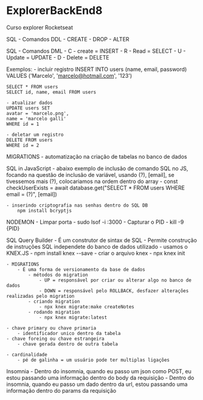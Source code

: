 # ExplorerBackEnd8
 Curso explorer Rocketseat

SQL - Comandos DDL
    - CREATE
    - DROP
    - ALTER

SQL - Comandos DML
    - C - create = INSERT
    - R - Read = SELECT
    - U - Update = UPDATE
    - D - Delete = DELETE

Exemplos:
    - incluir registro
    INSERT INTO users
    (name, email, password)
    VALUES
    ('Marcelo', 'marcelo@hotmail.com', '123')

    SELECT * FROM users
    SELECT id, name, email FROM users

    - atualizar dados
    UPDATE users SET
    avatar = 'marcelo.png',
    name = 'marcelo galli'
    WHERE id = 1

    - deletar um registro
    DELETE FROM users
    WHERE id = 2    

MIGRATIONS
    - automatização na criação de tabelas no banco de dados

SQL in JavaScript
    - abaixo exemplo de inclusão de comando SQL no JS, focando na questão de inclusão de variável, usando (?), [email], se tivessemos mais (?), colocariamos na ordem dentro do array
    - const checkUserExists = await database.get("SELECT * FROM users WHERE email = (?)", [email])

    - inserindo criptografia nas senhas dentro do SQL DB
        npm install bcryptjs

NODEMON
    - Limpar porta
        - sudo lsof -i :3000
        - Capturar o PID
        - kill -9 {PID}

SQL Query Builder
    - É um construtor de sintax de SQL
    - Permite construção de instruções SQL independete do banco de dados utilizado
    - usamos o KNEX.JS
        - npm install knex --save
        - criar o arquivo knex
            - npx knex init
    
    - MIGRATIONS
        - É uma forma de versionamento da base de dados
            - métodos do migration
                - UP = responsável por criar ou alterar algo no banco de dados
                - DOWN = responsável pelo ROLLBACK, desfazer alterações realizadas pelo migration
            - criando migration
                - npx knex migrate:make createNotes
            - rodando migration
                - npx knex migrate:latest

    - chave primary ou chave primaria
        - identificador unico dentro da tabela
    - chave foreing ou chave estrangeira 
        - chave gerada dentro de outra tabela
    
    - cardinalidade
        - pé de galinha = um usuário pode ter multiplas ligações


Insomnia
    - Dentro do insomnia, quando eu passo um json como POST, eu estou passando uma informação dentro do body da requisição
    - Dentro do insomnia, quando eu passo um dado dentro da url, estou passando uma informação dentro do params da requisição